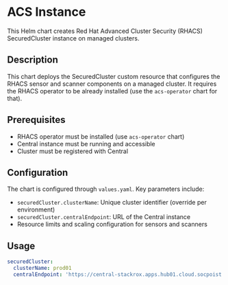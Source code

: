 # ACS Instance

This Helm chart creates Red Hat Advanced Cluster Security (RHACS) SecuredCluster instance on managed clusters.

## Description

This chart deploys the SecuredCluster custom resource that configures the RHACS sensor and scanner components on a managed cluster. It requires the RHACS operator to be already installed (use the `acs-operator` chart for that).

## Prerequisites

- RHACS operator must be installed (use `acs-operator` chart)
- Central instance must be running and accessible
- Cluster must be registered with Central

## Configuration

The chart is configured through `values.yaml`. Key parameters include:

- `securedCluster.clusterName`: Unique cluster identifier (override per environment)
- `securedCluster.centralEndpoint`: URL of the Central instance
- Resource limits and scaling configuration for sensors and scanners

## Usage

```yaml
securedCluster:
  clusterName: prod01
  centralEndpoint: 'https://central-stackrox.apps.hub01.cloud.socpoist.sk:443'
```